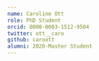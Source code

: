 ```yaml
---
name: Caroline Ott
role: PhD Student
orcid: 0000-0003-1512-9504
twitter: ott__caro
github: caroott
alumni: 2020-Master Student
---
```


